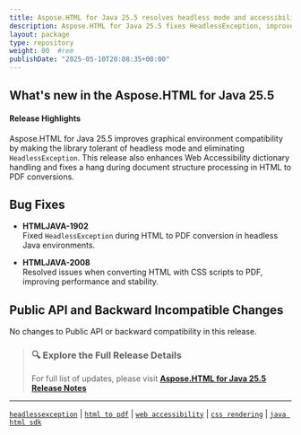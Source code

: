 ```yaml
---
title: Aspose.HTML for Java 25.5 resolves headless mode and accessibility bugs
description: Aspose.HTML for Java 25.5 fixes HeadlessException, improves document structure handling, and enhances accessibility dictionary processing for HTML to PDF conversion.
layout: package
type: repository
weight: 00	#rem
publishDate: "2025-05-10T20:08:35+00:00"
---
```


## What's new in the Aspose.HTML for Java 25.5

#### Release Highlights

Aspose.HTML for Java 25.5 improves graphical environment compatibility by making the library tolerant of headless mode and eliminating `HeadlessException`. This release also enhances Web Accessibility dictionary handling and fixes a hang during document structure processing in HTML to PDF conversions.

## Bug Fixes

- **HTMLJAVA-1902**  
  Fixed `HeadlessException` during HTML to PDF conversion in headless Java environments.

- **HTMLJAVA-2008**  
  Resolved issues when converting HTML with CSS scripts to PDF, improving performance and stability.

## Public API and Backward Incompatible Changes

No changes to Public API or backward compatibility in this release.

> ### 🔍 Explore the Full Release Details
>
> For full list of updates, please visit **[Aspose.HTML for Java 25.5 Release Notes](https://releases.aspose.com/html/java/release-notes/2025/aspose-html-for-java-25-5-release-notes/)**

---

[`headlessexception`](https://search.aspose.com/q/headlessexception.html) | [`html to pdf`](https://search.aspose.com/q/html-to-pdf.html) | [`web accessibility`](https://search.aspose.com/q/web-accessibility.html) | [`css rendering`](https://search.aspose.com/q/css-rendering.html) | [`java html sdk`](https://search.aspose.com/q/java-html-sdk.html)
